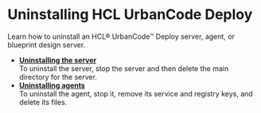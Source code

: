 # Uninstalling HCL UrbanCode Deploy

Learn how to uninstall an HCL® UrbanCode™ Deploy server, agent, or blueprint design server.

-   **[Uninstalling the server](../../com.udeploy.install.doc/topics/server_uninstall.md)**  
To uninstall the server, stop the server and then delete the main directory for the server.
-   **[Uninstalling agents](../../com.udeploy.install.doc/topics/agent_uninstall.md)**  
To uninstall the agent, stop it, remove its service and registry keys, and delete its files.

